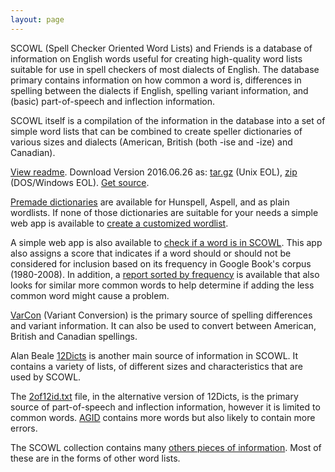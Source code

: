 ```yaml
---
layout: page
---
```


SCOWL (Spell Checker Oriented Word Lists) and Friends is a database of
information on English words useful for creating high-quality word
lists suitable for use in spell checkers of most dialects of English.
The database primary contains information on how common a word is,
differences in spelling between the dialects if English, spelling
variant information, and (basic) part-of-speech and inflection
information.

SCOWL itself is a compilation of the information in the database into
a set of simple word lists that can be combined to create speller
dictionaries of various sizes and dialects (American, British (both
-ise and -ize) and Canadian).

[View readme](/scowl-readme).
Download Version 2016.06.26 as: [tar.gz](http://downloads.sourceforge.net/wordlist/scowl-2016.06.26.tar.gz) (Unix EOL),
[zip](http://downloads.sourceforge.net/wordlist/scowl-2016.06.26.zip) (DOS/Windows EOL).
[Get source](http://github.com/kevina/wordlist).

[Premade dictionaries](dicts) are available for Hunspell, Aspell, and
as plain wordlists.  If none of those dictionaries are suitable for
your needs a simple web app is available to 
[create a customized wordlist](http://app.aspell.net/create).

A simple web app is also available to [check if a word is in
SCOWL](http://app.aspell.net/lookup).  This app also assigns a score
that indicates if a word should or should not be considered for
inclusion based on its frequency in Google Book's corpus (1980-2008).
In addition, a [report sorted by
frequency](http://app.aspell.net/lookup-freq) is available that also
looks for similar more common words to help determine if adding the
less common word might cause a problem.

[VarCon](varcon) (Variant Conversion) is the primary source of
spelling differences and variant information.  It can also be used to
convert between American, British and Canadian spellings.

Alan Beale [12Dicts](12dicts) is another main source of information in
SCOWL.  It contains a variety of lists, of different sizes and
characteristics that are used by SCOWL.

The [2of12id.txt](alt12dicts-infl-readme) file, in the alternative
version of 12Dicts, is the primary source of part-of-speech and
inflection information, however it is limited to common words.
[AGID](agid-readme) contains more words but also likely to contain
more errors.

The SCOWL collection contains many [others pieces of
information](other).  Most of these are in the forms of other word
lists.

